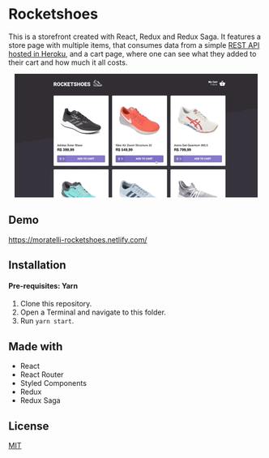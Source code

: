 
# Rocketshoes

This is a storefront created with React, Redux and Redux Saga. It features a store page with multiple items, that consumes data from a simple [REST API hosted in Heroku](https://moratelli-rocketshoes-api.herokuapp.com/db), and a cart page, where one can see what they added to their cart and how much it all costs.

<p align="center">
  <img src="./rocketshoes.gif">
</p>

## Demo

https://moratelli-rocketshoes.netlify.com/

## Installation

#### Pre-requisites: Yarn

1. Clone this repository.
2. Open a Terminal and navigate to this folder.
3. Run `yarn start`.

## Made with

- React
- React Router
- Styled Components
- Redux
- Redux Saga

## License

[MIT](https://choosealicense.com/licenses/mit/)
